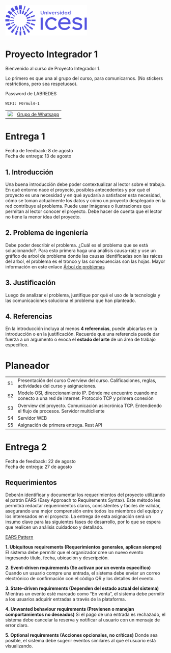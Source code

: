 
<img src="https://raw.githubusercontent.com/Domiciano/AppMoviles251/refs/heads/main/res/images/icesilogo.png" width="256">

# Proyecto Integrador 1
Bienvenido al curso de Proyecto Integrador 1.

Lo primero es que una al grupo del curso, para comunicarnos. (No stickers restrictions, pero sea respetuoso).

Password de LABREDES
```
WIFI: F0rmul4-1
```

<table style="border-collapse: collapse; border: none;" border="0">
  <tr>
    <td>
      <a href="https://chat.whatsapp.com/GgM9Kifnlq66pt0xzppU2I">
        <img src="https://upload.wikimedia.org/wikipedia/commons/thumb/6/6b/WhatsApp.svg/479px-WhatsApp.svg.png" width="64">
      </a>
    </td>
    <td style="vertical-align: middle;">
      <a href="https://chat.whatsapp.com/Hqha11BTUFWAdmmFVdOhrc">Grupo de Whatsapp</a>
    </td>
  </tr>
</table>

# Entrega 1
Fecha de feedback: 8 de agosto <br>
Fecha de entrega: 13 de agosto

## 1. Introducción
Una buena introducción debe poder contextualizar al lector sobre el trabajo. En qué entorno nace el proyecto, posibles antecedentes y por qué el proyecto es una necesidad y en qué ayudaría a satisfacer esta necesidad, cómo se toman actualmente los datos y cómo un proyecto desplegado en la red contribuye al problema. Puede usar imágenes o ilustraciones que permitan al lector conocer el proyecto. Debe hacer de cuenta que el lector no tiene la menor idea del proyecto. 

## 2. Problema de ingeniería
Debe poder describir el problema. ¿Cuál es el problema que se está solucionando?. Para esto primera haga una análisis causa-raíz y use un gráfico de arbol de problema donde las causas identificadas son las raíces del arbol, el problema es el tronco y las consecuencias son las hojas.
Mayor información en este enlace <a href="https://github.com/Domiciano/Integrador1TEL252/blob/main/T1.%20Analisis/%C3%81rbol%20de%20problemas.pdf">Árbol de problemas</a>

## 3. Justificación
Luego de analizar el problema, justifique por qué el uso de la tecnología y las comunicaciones soluciona el problema que han planteado.

## 4. Referencias
En la introducción incluya al menos <b>4 referencias</b>, puede ubicarlas en la introducción o en la justificación. Recuerde que una referencia puede dar fuerza a un argumento o evoca el <b>estado del arte</b> de un área de trabajo específico.

# Planeador
<table style="border-collapse: collapse; border: none;" border="0">
  <tr>
    <td>
      S1
    </td>
    <td>
      Presentación del curso
      Overview del curso. Calificaciones, reglas, actividades del curso y asignaciones.
    </td>
  </tr>
  <tr>
    <td>
      S2
    </td>
    <td>
      Modelo OSI, direccionamiento IP. Dónde me encuentro cuando me conecto a una red de internet. Protocolo TCP y primera conexión
    </td>
  </tr>
  <tr>
    <td>
      S3
    </td>
    <td>
      Overview del proyecto. Comunicación asincrónica TCP. Entendiendo el flujo de procesos. Servidor multicliente
    </td>
  </tr>
  <tr>
    <td>
      S4
    </td>
    <td>
      Servidor WEB
  </tr>
  <tr>
    <td>
      S5
    </td>
    <td>
      Asignación de primera entrega.
      Rest API
    </td>
  </tr>
</table>

# Entrega 2
Fecha de feedback: 22 de agosto <br>
Fecha de entrega: 27 de agosto
## Requerimientos
Deberán identificar y documentar los requerimientos del proyecto utilizando el patrón EARS (Easy Approach to Requirements Syntax). Este método les permitirá redactar requerimientos claros, consistentes y fáciles de validar, asegurando una mejor comprensión entre todos los miembros del equipo y los interesados en el proyecto. La entrega de esta asignación será un insumo clave para las siguientes fases de desarrollo, por lo que se espera que realicen un análisis cuidadoso y detallado.

<a href="https://alistairmavin.com/ears/">EARS Pattern</a>

**1. Ubiquitous requirements (Requerimientos generales, aplican siempre)**
El sistema debe permitir que el organizador cree un nuevo evento ingresando título, fecha, ubicación y descripción.

**2. Event-driven requirements (Se activan por un evento específico)**
Cuando un usuario compre una entrada, el sistema debe enviar un correo electrónico de confirmación con el código QR y los detalles del evento.

**3. State-driven requirements (Dependen del estado actual del sistema)**
Mientras un evento esté marcado como “En venta”, el sistema debe permitir a los usuarios adquirir entradas a través de la plataforma.

**4. Unwanted behaviour requirements (Previenen o manejan comportamientos no deseados)**
Si el pago de una entrada es rechazado, el sistema debe cancelar la reserva y notificar al usuario con un mensaje de error claro.

**5. Optional requirements (Acciones opcionales, no críticas)**
Donde sea posible, el sistema debe sugerir eventos similares al que el usuario está visualizando.








